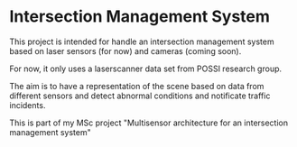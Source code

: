 Intersection Management System
==============================

This project is intended for handle an intersection management system based on laser sensors (for now) and cameras (coming soon).

For now, it only uses a laserscanner data set from POSSI research group.

The aim is to have a representation of the scene based on data from different sensors and detect abnormal conditions and notificate traffic incidents.

This is part of my MSc project "Multisensor architecture for an intersection management system"
